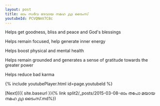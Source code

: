 ```yaml
---
layout: post
title: ഓം സർവ ദേവായ നമഹ ൧൧ ടൈംസ്
youtubeId: PCVQNmV7C8c
---
```

 
 
Helps get goodness, bliss and peace and God's blessings
 
Helps remain focused, help generate inner energy 
 
Helps boost physical and mental health 
 
Helps remain grounded and generates a sense of gratitude towards the greater power 
 
Helps reduce bad karma
 
 
 
 


{% include youtubePlayer.html id=page.youtubeId %}
 
[Next]({{ site.baseurl }}{% link  split2/_posts/2015-03-08-ഓം തപോ മയായ നമഹ ൧൧ ടൈംസ്.md%})
 
